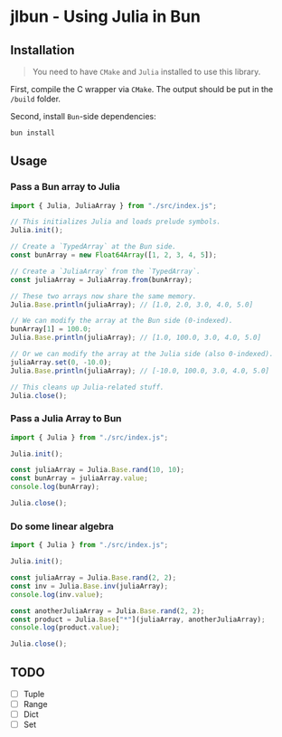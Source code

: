 # jlbun - Using Julia in Bun

## Installation

> You need to have `CMake` and `Julia` installed to use this library.

First, compile the C wrapper via `CMake`. The output should be put in the `/build` folder.

Second, install `Bun`-side dependencies:

```bash
bun install
```

## Usage

### Pass a Bun array to Julia

```typescript
import { Julia, JuliaArray } from "./src/index.js";

// This initializes Julia and loads prelude symbols.
Julia.init();

// Create a `TypedArray` at the Bun side.
const bunArray = new Float64Array([1, 2, 3, 4, 5]);

// Create a `JuliaArray` from the `TypedArray`.
const juliaArray = JuliaArray.from(bunArray);

// These two arrays now share the same memory.
Julia.Base.println(juliaArray); // [1.0, 2.0, 3.0, 4.0, 5.0]

// We can modify the array at the Bun side (0-indexed).
bunArray[1] = 100.0;
Julia.Base.println(juliaArray); // [1.0, 100.0, 3.0, 4.0, 5.0]

// Or we can modify the array at the Julia side (also 0-indexed).
juliaArray.set(0, -10.0);
Julia.Base.println(juliaArray); // [-10.0, 100.0, 3.0, 4.0, 5.0]

// This cleans up Julia-related stuff.
Julia.close();
```

### Pass a Julia Array to Bun

```typescript
import { Julia } from "./src/index.js";

Julia.init();

const juliaArray = Julia.Base.rand(10, 10);
const bunArray = juliaArray.value;
console.log(bunArray);

Julia.close();
```

### Do some linear algebra

```typescript
import { Julia } from "./src/index.js";

Julia.init();

const juliaArray = Julia.Base.rand(2, 2);
const inv = Julia.Base.inv(juliaArray);
console.log(inv.value);

const anotherJuliaArray = Julia.Base.rand(2, 2);
const product = Julia.Base["*"](juliaArray, anotherJuliaArray);
console.log(product.value);

Julia.close();
```

## TODO

- [ ] Tuple
- [ ] Range
- [ ] Dict
- [ ] Set
